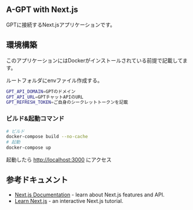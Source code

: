 ## A-GPT with Next.js
GPTに接続するNext.jsアプリケーションです。

## 環境構築

このアプリケーションにはDockerがインストールされている前提で記載してます。

ルートフォルダにenvファイル作成する。
```bash
GPT_API_DOMAIN=GPTのドメイン
GPT_API_URL=GPTチャットAPIのURL
GPT_REFRESH_TOKEN=ご自身のシークレットトークンを記載
```

### ビルド&起動コマンド

```bash
# ビルド
docker-compose build --no-cache
# 起動
docker-compose up
```

起動したら [http://localhost:3000](http://localhost:3000) にアクセス

## 参考ドキュメント

- [Next.js Documentation](https://nextjs.org/docs) - learn about Next.js features and API.
- [Learn Next.js](https://nextjs.org/learn) - an interactive Next.js tutorial.
